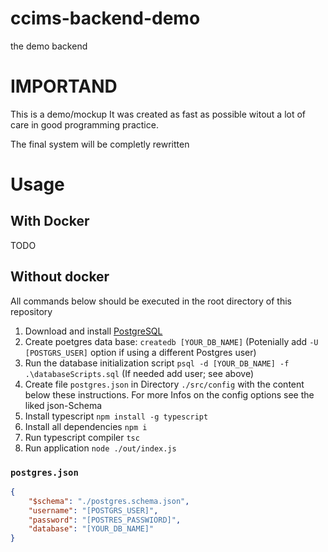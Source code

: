 # ccims-backend-demo
the demo backend

# IMPORTAND

This is a demo/mockup
It was created as fast as possible witout a lot of care in good programming practice.

The final system will be completly rewritten

# Usage
## With Docker
TODO
## Without docker
All commands below should be executed in the root directory of this repository
1. Download and install [PostgreSQL](https://www.postgresql.org/)
1. Create poetgres data base: `createdb [YOUR_DB_NAME]` (Potenially add `-U [POSTGRS_USER]` option if using a different Postgres user)
1. Run the database initialization script `psql -d [YOUR_DB_NAME] -f .\databaseScripts.sql` (If needed add user; see above)
1. Create file `postgres.json` in Directory `./src/config` with the content below these instructions. For more Infos on the config options see the liked json-Schema
1. Install typescript `npm install -g typescript`
1. Install all dependencies `npm i`
1. Run typescript compiler `tsc`
1. Run application `node ./out/index.js`
### `postgres.json`
```json
{
    "$schema": "./postgres.schema.json",
    "username": "[POSTGRS_USER]",
    "password": "[POSTRES_PASSWIORD]",
    "database": "[YOUR_DB_NAME]"  
}
```
